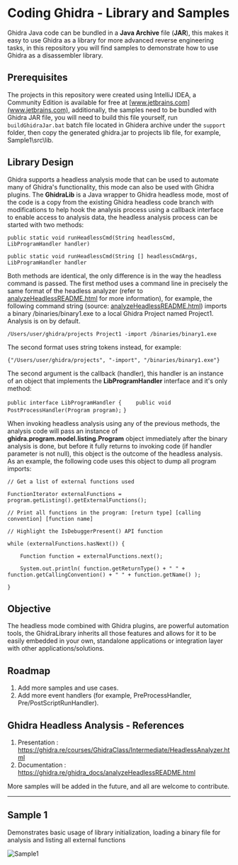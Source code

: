 # Coding Ghidra - Library and Samples

Ghidra Java code can be bundled in a **Java Archive** file (**JAR**), this makes it easy to use Ghidra as a library for more advanced reverse engineering tasks, in this repository you will find samples to demonstrate how to use Ghidra as a disassembler library.

## Prerequisites

The projects in this repository were created using IntelliJ IDEA, a Community Edition is available for free at [www.jetbrains.com](www.jetbrains.com), additionally, the samples need to be bundled with Ghidra JAR file, you will need to build this file yourself, run `buildGhidraJar.bat` batch file located in Ghidera archive under the `support` folder, then copy the generated ghidra.jar to projects lib file, for example, Sample1\src\lib.

## Library Design

Ghidra supports a headless analysis mode that can be used to automate many of Ghidra's functionality, this mode can also be used with Ghidra plugins. The **GhidraLib** is a Java wrapper to Ghidra headless mode, most of the code is a copy from the existing Ghidra headless code branch with modifications to help hook the analysis process using a callback interface to enable access to analysis data, the headless analysis process can be started with two methods:

`public static void runHeadlessCmd(String headlessCmd, LibProgramHandler handler)`

`public static void runHeadlessCmd(String [] headlessCmdArgs, LibProgramHandler handler`

Both methods are identical, the only difference is in the way the headless command is passed. The first method uses a command line in precisely the same format of the headless analyzer (refer to [analyzeHeadlessREADME.html](https://ghidra.re/courses/GhidraClass/Intermediate/HeadlessAnalyzer.html) for more information), for example, the following command string (source: [analyzeHeadlessREADME.html](https://ghidra.re/courses/GhidraClass/Intermediate/HeadlessAnalyzer.html)) imports a binary /binaries/binary1.exe to a local Ghidra Project named Project1. Analysis is on by default.

`/Users/user/ghidra/projects Project1 -import /binaries/binary1.exe`

The second format uses string tokens instead, for example:

`{"/Users/user/ghidra/projects", "-import", "/binaries/binary1.exe"}`

The second argument is the callback (handler), this handler is an instance of an object that implements the **LibProgramHandler** interface and it's only method:

`public interface LibProgramHandler {`
`    public void PostProcessHandler(Program program);`
`}`

When invoking headless analysis using any of the previous methods, the analysis code will pass an instance of **ghidra.program.model.listing.Program** object immediately after the binary analysis is done, but before it fully returns to invoking code (if handler parameter is not null), this object is the outcome of the headless analysis. As an example, the following code uses this object to dump all program imports:

`// Get a list of external functions used`

`FunctionIterator externalFunctions = program.getListing().getExternalFunctions();`

`// Print all functions in the program: [return type] [calling convention] [function name]`

`// Highlight the IsDebuggerPresent() API function`

`while (externalFunctions.hasNext()) {`

`    Function function = externalFunctions.next();`

`    System.out.println( function.getReturnType() + " " + function.getCallingConvention() + " " + function.getName() );`

`}`

## Objective

The headless mode combined with Ghidra plugins, are powerful automation tools, the GhidraLibrary inherits all those features and allows for it to be easily embedded in your own, standalone applications or integration layer with other applications/solutions.

## Roadmap

1. Add more samples and use cases.
2. Add more event handlers (for example, PreProcessHandler, Pre/PostScriptRunHandler).

## Ghidra Headless Analysis - References

1. Presentation : https://ghidra.re/courses/GhidraClass/Intermediate/HeadlessAnalyzer.html
2. Documentation : https://ghidra.re/ghidra_docs/analyzeHeadlessREADME.html
 
More samples will be added in the future, and all are welcome to contribute.

---

## Sample 1

Demonstrates basic usage of library initialization, loading a binary file for analysis and listing all external functions

![Sample1](https://github.com/nshalabi/Coding-Ghidra/blob/master/Media/Sample1.PNG "Sample1")
